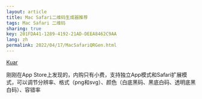 ```yaml
---
layout: article
title: Mac Safari二维码生成器推荐
tags: Mac Safari 二维码
sharing: true
key: 201FDA41-1289-4192-21AD-DEEA8462C9AA
lang: zh
permalink: 2022/04/17/MacSafariQRGen.html
---
```


[Kuar](https://apps.apple.com/cn/app/kuar-%E4%BA%8C%E7%BB%B4%E7%A0%81%E7%94%9F%E6%88%90%E5%99%A8/id1553562554?mt=12)

刚刚在App Store上发现的，内购只有小费，支持独立App模式和Safari扩展模式，可以调节分辨率、格式（png和svg）、颜色（白底黑码、黑底白码、透明底黑白码）、容错率
